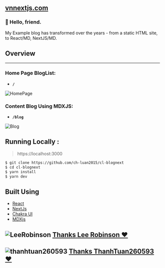 ## [vnnextjs.com](https://vnnextjs.com/)

### 👋 Hello, friend.

My Example blog has transformed over the years - from a static HTML site, to React/MD, NextJS/MD.

## Overview

---

### Home Page BlogList:

- **`/`**

![HomePage](https://cdn.my-shell.com/images/size/500/0/LuanBlog/Home.png)

### Content Blog Using MDXJS:

- **`/blog`**

![Blog](https://cdn.my-shell.com/images/size/500/0/LuanBlog/BlogPost.png)

## Running Locally :

> https://localhost:3000

```bash
$ git clone https://github.com/ch-luan2015/cl-blognext
$ cd cl-blognext
$ yarn install
$ yarn dev
```

## Built Using

- [React](https://reactjs.org/)
- [NextJs](https://nextjs.org/)
- [Chakra UI](https://chakra-ui.com/)
- [MDXjs](https://mdxjs.com/)

## ![LeeRobinson](https://cdn.my-shell.com/images/size/150/0/LuanBlog/leerob.jpg) [Thanks Lee Robinson ❤️](https://leerob.io)

## ![thanhtuan260593](https://cdn.my-shell.com/images/size/150/0/LuanBlog/tung.png) [Thanks ThanhTuan260593 ❤️](https://github.com/thanhtuan260593)
